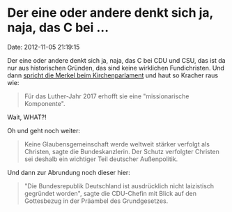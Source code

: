 Der eine oder andere denkt sich ja, naja, das C bei \...
========================================================

Date: 2012-11-05 21:19:15

Der eine oder andere denkt sich ja, naja, das C bei CDU und CSU, das ist
da nur aus historischen Gründen, das sind keine wirklichen
Fundichristen. Und dann [spricht die Merkel beim
Kirchenparlament](http://www.spiegel.de/politik/deutschland/scheiss-seo-immmer-a-865465.html)
und haut so Kracher raus wie:

> Für das Luther-Jahr 2017 erhofft sie eine \"missionarische
> Komponente\".

Wait, WHAT?!

Oh und geht noch weiter:

> Keine Glaubensgemeinschaft werde weltweit stärker verfolgt als
> Christen, sagte die Bundeskanzlerin. Der Schutz verfolgter Christen
> sei deshalb ein wichtiger Teil deutscher Außenpolitik.

Und dann zur Abrundung noch dieser hier:

> \"Die Bundesrepublik Deutschland ist ausdrücklich nicht laizistisch
> gegründet worden\", sagte die CDU-Chefin mit Blick auf den Gottesbezug
> in der Präambel des Grundgesetzes.
